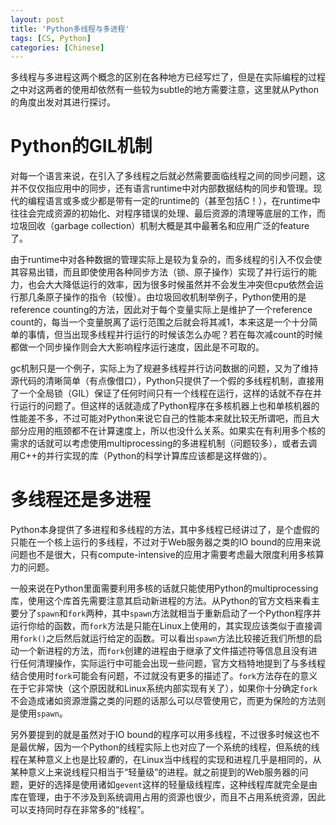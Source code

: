 ```yaml
---
layout: post
title: 'Python多线程与多进程'
tags: [CS, Python]
categories: [Chinese]
---
```

多线程与多进程这两个概念的区别在各种地方已经写烂了，但是在实际编程的过程之中对这两者的使用却依然有一些较为subtle的地方需要注意，这里就从Python的角度出发对其进行探讨。

# Python的GIL机制

对每一个语言来说，在引入了多线程之后就必然需要面临线程之间的同步问题，这并不仅仅指应用中的同步，还有语言runtime中对内部数据结构的同步和管理。现代的编程语言或多或少都是带有一定的runtime的（甚至包括C！），在runtime中往往会完成资源的初始化、对程序错误的处理、最后资源的清理等底层的工作，而垃圾回收（garbage collection）机制大概是其中最著名和应用广泛的feature了。

由于runtime中对各种数据的管理实际上是较为复杂的，而多线程的引入不仅会使其容易出错，而且即使使用各种同步方法（锁、原子操作）实现了并行运行的能力，也会大大降低运行的效率，因为很多时候虽然并不会发生冲突但cpu依然会运行那几条原子操作的指令（较慢）。由垃圾回收机制举例子，Python使用的是reference counting的方法，因此对于每个变量实际上是维护了一个reference count的，每当一个变量脱离了运行范围之后就会将其减1，本来这是一个十分简单的事情，但当出现多线程并行运行的时候该怎么办呢？若在每次减count的时候都做一个同步操作则会大大影响程序运行速度，因此是不可取的。

gc机制只是一个例子，实际上为了规避多线程并行访问数据的问题，又为了维持源代码的清晰简单（有点像借口），Python只提供了一个假的多线程机制，直接用了一个全局锁（GIL）保证了任何时间只有一个线程在运行，这样的话就不存在并行运行的问题了。但这样的话就造成了Python程序在多核机器上也和单核机器的性能差不多，不过可能对Python来说它自己的性能本来就比较无所谓吧，而且大部分应用的瓶颈都不在计算速度上，所以也没什么关系。如果实在有利用多个核的需求的话就可以考虑使用multiprocessing的多进程机制（问题较多），或者去调用C++的并行实现的库（Python的科学计算库应该都是这样做的）。

# 多线程还是多进程

Python本身提供了多进程和多线程的方法，其中多线程已经讲过了，是个虚假的只能在一个核上运行的多线程，不过对于Web服务器之类的IO bound的应用来说问题也不是很大，只有compute-intensive的应用才需要考虑最大限度利用多核算力的问题。

一般来说在Python里面需要利用多核的话就只能使用Python的multiprocessing库，使用这个库首先需要注意其启动新进程的方法。从Python的官方文档来看主要分了`spawn`和`fork`两种，其中`spawn`方法就相当于重新启动了一个Python程序并运行你给的函数，而`fork`方法是只能在Linux上使用的，其实现应该类似于直接调用`fork()`之后然后就运行给定的函数。可以看出`spawn`方法比较接近我们所想的启动一个新进程的方法，而`fork`创建的进程由于继承了文件描述符等信息且没有进行任何清理操作，实际运行中可能会出现一些问题，官方文档特地提到了与多线程结合使用时`fork`可能会有问题，不过就没有更多的描述了。`fork`方法存在的意义在于它非常快（这个原因就和Linux系统内部实现有关了），如果你十分确定`fork`不会造成诸如资源泄露之类的问题的话那么可以尽管使用它，而更为保险的方法则是使用`spawn`。

另外要提到的就是虽然对于IO bound的程序可以用多线程，不过很多时候这也不是最优解，因为一个Python的线程实际上也对应了一个系统的线程，但系统的线程在某种意义上也是比较*重*的，在Linux当中线程的实现和进程几乎是相同的，从某种意义上来说线程只相当于“轻量级”的进程。就之前提到的Web服务器的问题，更好的选择是使用诸如`gevent`这样的轻量级线程库，这种线程库就完全是由库在管理，由于不涉及到系统调用占用的资源也很少，而且不占用系统资源，因此可以支持同时存在非常多的“线程”。

